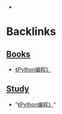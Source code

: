 - 

# Backlinks
## [Books](<Books.md>)
- [《Python编程》](<《Python编程》.md>)

## [Study](<Study.md>)
- "[《Python编程》](<《Python编程》.md>)"

